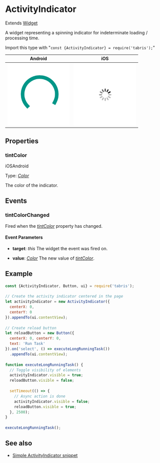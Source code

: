 ---
---
# ActivityIndicator

Extends [Widget](Widget.md)

A widget representing a spinning indicator for indeterminate loading / processing time.

Import this type with "`const {ActivityIndicator} = require('tabris');`"

Android | iOS
--- | ---
![ActivityIndicator on Android](img\android\ActivityIndicator.png) | ![ActivityIndicator on iOS](img\ios\ActivityIndicator.png)

## Properties

### tintColor
<p class="platforms"><span class="ios-tag" title="supported on iOS">iOS</span><span class="android-tag" title="supported on Android">Android</span></p>

Type: *[Color](../types.md#color)*

The color of the indicator.


## Events

### tintColorChanged

Fired when the [*tintColor*](#tintColor) property has changed.

#### Event Parameters 
- **target**: *this*
    The widget the event was fired on.

- **value**: *[Color](../types.md#color)*
    The new value of [*tintColor*](#tintColor).





## Example
```js
const {ActivityIndicator, Button, ui} = require('tabris');

// Create the activity indicator centered in the page
let activityIndicator = new ActivityIndicator({
  centerX: 0,
  centerY: 0
}).appendTo(ui.contentView);

// Create reload button
let reloadButton = new Button({
  centerX: 0, centerY: 0,
  text: 'Run Task'
}).on('select', () => executeLongRunningTask())
  .appendTo(ui.contentView);

function executeLongRunningTask() {
  // Toggle visibility of elements
  activityIndicator.visible = true;
  reloadButton.visible = false;

  setTimeout(() => {
    // Async action is done
    activityIndicator.visible = false;
    reloadButton.visible = true;
  }, 2500);
}

executeLongRunningTask();
```
## See also

- [Simple ActivityIndicator snippet](https://github.com/eclipsesource/tabris-js/tree/v2.9.0/snippets/activityindicator.js)

